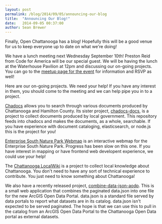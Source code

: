```yaml
---
layout: post
permalink: /blog/2014/09/05/announcing-our-blog
title:  "Announcing Our Blog!"
date:   2014-09-05 00:37:00
author: Sean Brewer
---
```


Finally, Open Chattanooga has a blog! Hopefully this will be a good venue for us to keep everyone up to date on what we're doing!

We have a lunch meeting next Wednesday September 10th! Preston Reid from Code for America will be our special guest. We will be having the lunch at the Waterhouse Pavilion at 12pm and discussing our on-going projects. You can go to the [meetup page for the event](http://www.meetup.com/cfabrigade/Chattanooga-TN/1204642/) for information and RSVP as well!

Here are our on-going projects. We need your help! If you have any interest in them, you should come to the meeting and we can help pipe you in to a project.

[Chadocs](https://github.com/openchattanooga/chadocs) allows you to search through various documents produced by Chattanooga and Hamilton County. Its sister project, [chadocs-docs](https://github.com/openchattanooga/chadocs-docs), is a project to collect documents produced by local government. This repository feeds into chadocs and makes the documents, as a whole, searchable. If you have experience with document cataloging, elasticsearch, or node.js this is the project for you!

[Enterprise South Nature Park Webmap](https://github.com/openchattanooga/enterprise-south-nature-park-webmap) is an interactive webmap for the Enterprise South Nature Park. Progress has been slow on this one. If you have interest in mapping or have frontend web developent experience, we could use your help!

The [Chattanooga LocalWiki](http://localwiki.net/cha/) is a project to collect local knowledge about Chattanooga. You don't need to have any sort of technical experience to contribute. You just need to know something about Chattanooga! 

We also have a recently released project, [combine-data-json-aodp](https://github.com/ChattanoogaPublicLibrary/combine-data-json-aodp). This is a small web application that combines the paginated data.json into one file for the new ArcGIS Open Data Portal. data.json is a standard file served by data portals to report what datasets are in its catalog. data.json isn't expected to be served paginated. The hope is that we can use this to pull in the catalog from an ArcGIS Open Data Portal to the Chattanooga Open Data portal as external datasets.

